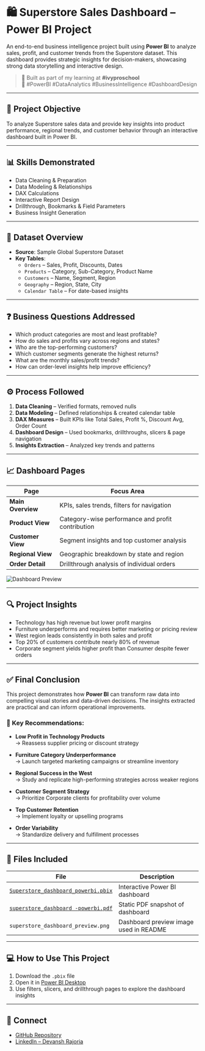 # 🛍️ Superstore Sales Dashboard – Power BI Project

An end-to-end business intelligence project built using **Power BI** to analyze sales, profit, and customer trends from the Superstore dataset. This dashboard provides strategic insights for decision-makers, showcasing strong data storytelling and interactive design.

> 📘 Built as part of my learning at **#ivyproschool**  
> 🔗 #PowerBI #DataAnalytics #BusinessIntelligence #DashboardDesign

---

## 📌 Project Objective

To analyze Superstore sales data and provide key insights into product performance, regional trends, and customer behavior through an interactive dashboard built in Power BI.

---

## 📊 Skills Demonstrated

- Data Cleaning & Preparation  
- Data Modeling & Relationships  
- DAX Calculations  
- Interactive Report Design  
- Drillthrough, Bookmarks & Field Parameters  
- Business Insight Generation

---

## 📂 Dataset Overview

- **Source**: Sample Global Superstore Dataset  
- **Key Tables**:
  - `Orders` – Sales, Profit, Discounts, Dates  
  - `Products` – Category, Sub-Category, Product Name  
  - `Customers` – Name, Segment, Region  
  - `Geography` – Region, State, City  
  - `Calendar Table` – For date-based insights

---

## ❓ Business Questions Addressed

- Which product categories are most and least profitable?  
- How do sales and profits vary across regions and states?  
- Who are the top-performing customers?  
- Which customer segments generate the highest returns?  
- What are the monthly sales/profit trends?  
- How can order-level insights help improve efficiency?

---

## ⚙️ Process Followed

1. **Data Cleaning** – Verified formats, removed nulls  
2. **Data Modeling** – Defined relationships & created calendar table  
3. **DAX Measures** – Built KPIs like Total Sales, Profit %, Discount Avg, Order Count  
4. **Dashboard Design** – Used bookmarks, drillthroughs, slicers & page navigation  
5. **Insights Extraction** – Analyzed key trends and patterns

---

## 📈 Dashboard Pages

| Page              | Focus Area                                              |
|-------------------|----------------------------------------------------------|
| **Main Overview** | KPIs, sales trends, filters for navigation               |
| **Product View**  | Category-wise performance and profit contribution        |
| **Customer View** | Segment insights and top customer analysis               |
| **Regional View** | Geographic breakdown by state and region                 |
| **Order Detail**  | Drillthrough analysis of individual orders               |

![Dashboard Preview](superstore_dashboard_preview.png)

---

## 🔍 Project Insights

- Technology has high revenue but lower profit margins  
- Furniture underperforms and requires better marketing or pricing review  
- West region leads consistently in both sales and profit  
- Top 20% of customers contribute nearly 80% of revenue  
- Corporate segment yields higher profit than Consumer despite fewer orders

---

## ✅ Final Conclusion

This project demonstrates how **Power BI** can transform raw data into compelling visual stories and data-driven decisions. The insights extracted are practical and can inform operational improvements.

### 📌 Key Recommendations:

- **Low Profit in Technology Products**  
  → Reassess supplier pricing or discount strategy

- **Furniture Category Underperformance**  
  → Launch targeted marketing campaigns or streamline inventory

- **Regional Success in the West**  
  → Study and replicate high-performing strategies across weaker regions

- **Customer Segment Strategy**  
  → Prioritize Corporate clients for profitability over volume

- **Top Customer Retention**  
  → Implement loyalty or upselling programs

- **Order Variability**  
  → Standardize delivery and fulfillment processes

---

## 📁 Files Included

| File | Description |
|------|-------------|
| [`Superstore_dashboard_powerbi.pbix`](https://github.com/DevanshRajoria-data/Superstore-Dashboard_project_dataanalysis/blob/main/Superstore_dashboard_powerbi.pbix) | Interactive Power BI dashboard |
| [`superstore_dashboard -powerbi.pdf`](https://github.com/DevanshRajoria-data/Superstore-Dashboard_project_dataanalysis/blob/main/superstore_dashboard%20-powerbi.pdf) | Static PDF snapshot of dashboard |
| `superstore_dashboard_preview.png` | Dashboard preview image used in README |

---

## 💻 How to Use This Project

1. Download the `.pbix` file  
2. Open it in [Power BI Desktop](https://powerbi.microsoft.com/en-us/desktop/)  
3. Use filters, slicers, and drillthrough pages to explore the dashboard insights

---

## 🔗 Connect

- [GitHub Repository](https://github.com/DevanshRajoria-data/Superstore-Dashboard_project_dataanalysis)  
- [LinkedIn – Devansh Rajoria](https://www.linkedin.com/in/devanshrajoria02)


